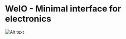 WeIO - Minimal interface for electronics
========================================

![Alt text](http://we-io.net/img/weioBack.jpg "WeIO Board")
